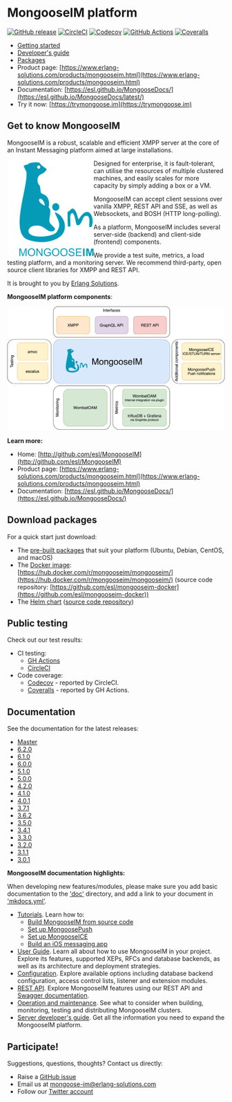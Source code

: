 # MongooseIM platform

[![GitHub release](https://img.shields.io/github/release/esl/MongooseIM.svg)](https://github.com/esl/MongooseIM/releases)
[![CircleCI](https://dl.circleci.com/status-badge/img/gh/esl/MongooseIM/tree/rel-6.1.svg?style=shield)](https://app.circleci.com/pipelines/github/esl/MongooseIM?branch=rel-6.1)
[![Codecov](https://codecov.io/gh/esl/MongooseIM/branch/rel-6.1/graph/badge.svg)](https://app.codecov.io/gh/esl/MongooseIM/tree/rel-6.1)
[![GitHub Actions](https://github.com/esl/MongooseIM/workflows/CI/badge.svg?branch=rel-6.1)](https://github.com/esl/MongooseIM/actions/workflows/ci.yml?query=branch%3Arel-6.1)
[![Coveralls](https://coveralls.io/repos/github/esl/MongooseIM/badge.svg?branch=rel-6.1)](https://coveralls.io/github/esl/MongooseIM?branch=rel-6.1)

* [Getting started](https://esl.github.io/MongooseDocs/latest/getting-started/Installation/)
* [Developer's guide](https://esl.github.io/MongooseDocs/latest/developers-guide/Testing-MongooseIM/)
* [Packages](https://www.erlang-solutions.com/resources/download.html)
* Product page: [https://www.erlang-solutions.com/products/mongooseim.html](https://www.erlang-solutions.com/products/mongooseim.html)
* Documentation: [https://esl.github.io/MongooseDocs/](https://esl.github.io/MongooseDocs/latest/)
* Try it now: [https://trymongoose.im](https://trymongoose.im)

## Get to know MongooseIM
MongooseIM is a robust, scalable and efficient XMPP server at the core of an Instant Messaging platform aimed at large installations.

<img align="left" src="doc/MongooseIM_logo.png" alt="MongooseIM platform's logo"/>

Designed for enterprise, it is fault-tolerant, can utilise the resources of multiple clustered machines, and easily scales for more capacity by simply adding a box or a VM.

MongooseIM can accept client sessions over vanilla XMPP, REST API and SSE, as well as Websockets, and BOSH (HTTP long-polling).

As a platform, MongooseIM includes several server-side (backend) and client-side (frontend) components.

We provide a test suite, metrics, a load testing platform, and a monitoring server.
We recommend third-party, open source client libraries for XMPP and REST API.

It is brought to you by [Erlang Solutions](https://www.erlang-solutions.com/).

**MongooseIM platform components**:

<img src="doc/MongooseIM_Platform_components.png" alt="MongooseIM platform schema" />

**Learn more:**

* Home: [http://github.com/esl/MongooseIM](http://github.com/esl/MongooseIM)
* Product page: [https://www.erlang-solutions.com/products/mongooseim.html](https://www.erlang-solutions.com/products/mongooseim.html)
* Documentation: [https://esl.github.io/MongooseDocs/](https://esl.github.io/MongooseDocs/)

## Download packages

For a quick start just download:

* The [pre-built packages](https://www.erlang-solutions.com/resources/download.html) that suit your platform (Ubuntu, Debian, CentOS, and macOS)
* The [Docker image](https://hub.docker.com/r/mongooseim/mongooseim/): [https://hub.docker.com/r/mongooseim/mongooseim/](https://hub.docker.com/r/mongooseim/mongooseim/) (source code repository: [https://github.com/esl/mongooseim-docker](https://github.com/esl/mongooseim-docker))
* The [Helm chart](https://artifacthub.io/packages/helm/mongoose/mongooseim) ([source code repository](https://github.com/esl/MongooseHelm))

## Public testing

Check out our test results:

* CI testing:
  * [GH Actions](https://github.com/esl/MongooseIM/actions?query=workflow%3ACI)
  * [CircleCI](https://app.circleci.com/pipelines/github/esl/MongooseIM)
* Code coverage:
  * [Codecov](https://codecov.io/gh/esl/MongooseIM) - reported by CircleCI.
  * [Coveralls](https://coveralls.io/github/esl/MongooseIM) - reported by GH Actions.

## Documentation

See the documentation for the latest releases:

* [Master](https://esl.github.io/MongooseDocs/latest/)
* [6.2.0](https://esl.github.io/MongooseDocs/6.2.0/)
* [6.1.0](https://esl.github.io/MongooseDocs/6.1.0/)
* [6.0.0](https://esl.github.io/MongooseDocs/6.0.0/)
* [5.1.0](https://esl.github.io/MongooseDocs/5.1.0/)
* [5.0.0](https://esl.github.io/MongooseDocs/5.0.0/)
* [4.2.0](https://esl.github.io/MongooseDocs/4.2.0/)
* [4.1.0](https://esl.github.io/MongooseDocs/4.1.0/)
* [4.0.1](https://esl.github.io/MongooseDocs/4.0.1/)
* [3.7.1](https://esl.github.io/MongooseDocs/3.7.1/)
* [3.6.2](https://esl.github.io/MongooseDocs/3.6.2/)
* [3.5.0](https://esl.github.io/MongooseDocs/3.5.0/)
* [3.4.1](https://esl.github.io/MongooseDocs/3.4.1/)
* [3.3.0](https://esl.github.io/MongooseDocs/3.3.0/)
* [3.2.0](https://esl.github.io/MongooseDocs/3.2.0/)
* [3.1.1](https://esl.github.io/MongooseDocs/3.1.1/)
* [3.0.1](https://esl.github.io/MongooseDocs/3.0.1/)

**MongooseIM documentation highlights:**

When developing new features/modules, please make sure you add basic documentation to the ['doc'](doc) directory, and add a link to your document in ['mkdocs.yml'](mkdocs.yml).

* [Tutorials](https://esl.github.io/MongooseDocs/latest/tutorials/How-to-build/). Learn how to:
    * [Build MongooseIM from source code](https://esl.github.io/MongooseDocs/latest/tutorials/How-to-build/)
    * [Set up MongoosePush](https://esl.github.io/MongooseDocs/latest/tutorials/push-notifications/Push-notifications/)
    * [Set up MongooseICE](https://esl.github.io/MongooseDocs/latest/tutorials/ICE_tutorial/)
    * [Build an iOS messaging app](https://esl.github.io/MongooseDocs/latest/tutorials/iOS_tutorial/)
* [User Guide](https://esl.github.io/MongooseDocs/latest/user-guide/Features/). Learn all about how to use MongooseIM in your project. Explore its features, supported XEPs, RFCs and database backends, as well as its architecture and deployment strategies.
* [Configuration](https://esl.github.io/MongooseDocs/latest/configuration/configuration-files/). Explore available options including database backend configuration, access control lists, listener and extension modules.
* [REST API](https://esl.github.io/MongooseDocs/latest/rest-api/Client-frontend/). Explore MongooseIM features using our REST API and [Swagger documentation](https://esl.github.io/MongooseDocs/latest/swagger/index.html).
* [Operation and maintenance](https://esl.github.io/MongooseDocs/latest/operation-and-maintenance/Cluster-management-considerations/). See what to consider when building, monitoring, testing and distributing MongooseIM clusters.
* [Server developer's guide](https://esl.github.io/MongooseDocs/latest/developers-guide/Testing-MongooseIM/). Get all the information you need to expand the MongooseIM platform.

## Participate!

Suggestions, questions, thoughts? Contact us directly:

* Raise a [GitHub issue](https://github.com/esl/MongooseIM/issues)
* Email us at <a href='mailto:mongoose-im@erlang-solutions.com'>mongoose-im@erlang-solutions.com</a>
* Follow our [Twitter account](https://twitter.com/MongooseIM)
